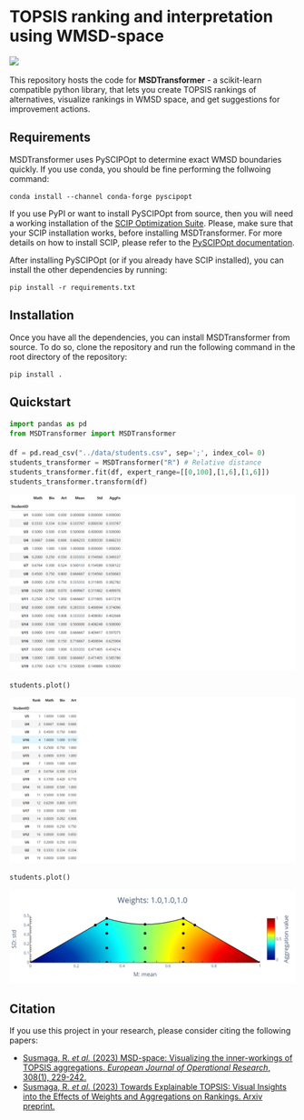 # TOPSIS ranking and interpretation using WMSD-space
![](https://github.com/dabrze/topsis-msd-improvement-actions/actions/workflows/build.yml/badge.svg)

This repository hosts the code for **MSDTransformer** - a scikit-learn compatible python library, that lets you create TOPSIS rankings of alternatives, visualize rankings in WMSD space, and get suggestions for improvement actions. 
<!-- Check out the project's [documentation](https://msdtransformer.readthedocs.io/en/latest/index.html) to learn more about using the MSDTransformer.  -->

## Requirements

MSDTransformer uses PySCIPOpt to determine exact WMSD boundaries quickly. If you use conda, you should be fine performing the follwoing command:
```console
conda install --channel conda-forge pyscipopt
``` 
If you use PyPI or want to install PySCIPOpt from source, then you will need a working installation of the [SCIP Optimization
Suite](https://www.scipopt.org/). Please, make sure that your SCIP installation works, before installing MSDTransformer. For more details on how to install SCIP, please refer to the [PySCIPOpt documentation](https://github.com/scipopt/PySCIPOpt/blob/master/INSTALL.md).

After installing PySCIPOpt (or if you already have SCIP installed), you can install the other dependencies by running:
```console
pip install -r requirements.txt
```
## Installation

<!-- ### From PyPI

This is the simplest (one-command) install method is to run the following command in your terminal:

```console
pip install MSDtransformer
```

### From source -->

Once you have all the dependencies, you can install MSDTransformer from source. To do so, clone the repository and run the following command in the root directory of the repository:

```console
pip install .
```

## Quickstart

```python
import pandas as pd
from MSDTransformer import MSDTransformer

df = pd.read_csv("../data/students.csv", sep=';', index_col= 0)
students_transformer = MSDTransformer("R") # Relative distance
students_transformer.fit(df, expert_range=[[0,100],[1,6],[1,6]])
students_transformer.transform(df)
```

![Transformed data frame](notebooks/figures/quickstart_transform.png)

```python
students.plot()
```

![Transformed data frame](./notebooks/figures/quickstart_ranking.png)

```python
students.plot()
```

![Transformed data frame](notebooks/figures/quickstart_plot.png)

## Citation

If you use this project in your research, please consider citing the following papers:

- [Susmaga, R. *et al.* (2023) MSD-space: Visualizing the inner-workings of TOPSIS aggregations. *European Journal of Operational Research*, 308(1), 229-242.](https://doi.org/10.1016/j.ejor.2022.12.003)
- [Susmaga, R. *et al.* (2023) Towards Explainable TOPSIS: Visual Insights into the Effects of Weights and Aggregations on Rankings. Arxiv preprint.](
https://doi.org/10.48550/arXiv.2306.07706)

